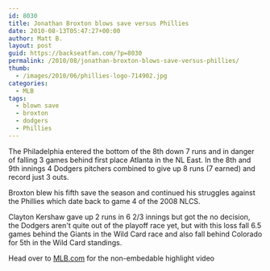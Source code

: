 ```yaml
---
id: 8030
title: Jonathan Broxton blows save versus Phillies
date: 2010-08-13T05:47:27+00:00
author: Matt B.
layout: post
guid: https://backseatfan.com/?p=8030
permalink: /2010/08/jonathan-broxton-blows-save-versus-phillies/
thumb:
  - /images/2010/06/phillies-logo-714902.jpg
categories:
  - MLB
tags:
  - blown save
  - broxton
  - dodgers
  - Phillies
---
```


<div class="entry">
  <p>
    The Philadelphia entered the bottom of the 8th down 7 runs and in danger of falling 3 games behind first place Atlanta in the NL East. In the 8th and 9th innings 4 Dodgers pitchers combined to give up 8 runs (7 earned) and record just 3 outs.
  </p>

  <p>
    Broxton blew his fifth save the season and continued his struggles against the Phillies which date back to game 4 of the 2008 NLCS.
  </p>

  <p>
    Clayton Kershaw gave up 2 runs in 6 2/3 innings but got the no decision, the Dodgers aren't quite out of the playoff race yet, but with this loss fall 6.5 games behind the Giants in the Wild Card race and also fall behind Colorado for 5th in the Wild Card standings.
  </p>

  <p>
    Head over to <a href="https://mlb.mlb.com/news/article.jsp?ymd=20100812&content_id=13374814&vkey=recap&fext=.jsp&c_id=mlb">MLB.com</a> for the non-embedable highlight video
  </p>
</div>
